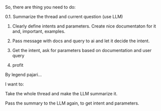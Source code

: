 So, there are thing you need to do:

0.1. Summarize the thread and current question (use LLM)

1. Clearly define intents and parameters.
   Create nice documentaton for it
   and, important, examples.

2. Pass message with docs and query to ai and let it decide the intent.

3. Get the intent, ask for parameters based on documentation and user query

4. profit

By legend pajari...

I want to:

Take the whole thread and make the LLM summarize it.

Pass the summary to the LLM again, to get intent and parameters.
